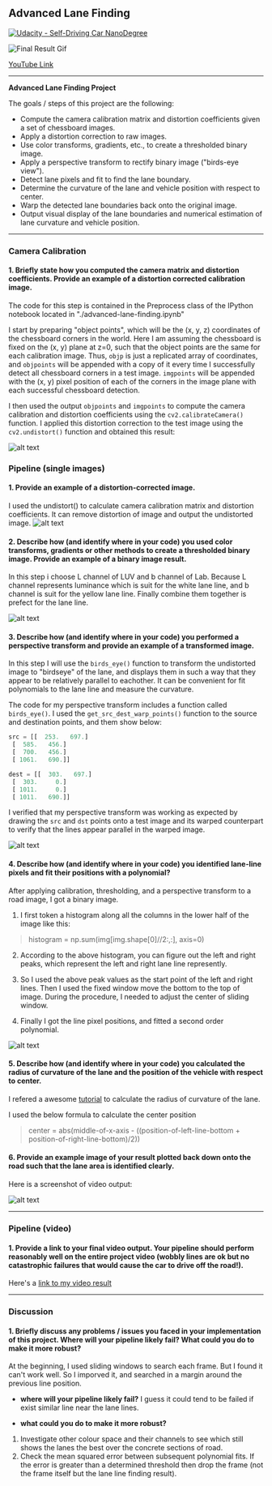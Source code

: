 ## Advanced Lane Finding
[![Udacity - Self-Driving Car NanoDegree](https://s3.amazonaws.com/udacity-sdc/github/shield-carnd.svg)](http://www.udacity.com/drive)

![Final Result Gif](./output_images/project_video_result.gif)

[YouTube Link](https://youtu.be/_AIMz2VgAMk)

---

**Advanced Lane Finding Project**

The goals / steps of this project are the following:

* Compute the camera calibration matrix and distortion coefficients given a set of chessboard images.
* Apply a distortion correction to raw images.
* Use color transforms, gradients, etc., to create a thresholded binary image.
* Apply a perspective transform to rectify binary image ("birds-eye view").
* Detect lane pixels and fit to find the lane boundary.
* Determine the curvature of the lane and vehicle position with respect to center.
* Warp the detected lane boundaries back onto the original image.
* Output visual display of the lane boundaries and numerical estimation of lane curvature and vehicle position.

[//]: # (Image References)

[image1]: ./output_images/undistort_output.png "Undistorted"
[image2]: ./output_images/orig_undistorted.png "Undistorted"
[image3]: ./output_images/binary_combo_example.png "Binary Example"
[image4]: ./output_images/warped_straight_lines.png "Warp Example"
[image5]: ./output_images/color_fit_lines.jpg "Fit Visual"
[image6]: ./output_images/lane_screenshot.png "Output"
[video1]: ./output_images/project_video_result.mp4 "Video"

---

### Camera Calibration

#### 1. Briefly state how you computed the camera matrix and distortion coefficients. Provide an example of a distortion corrected calibration image.

The code for this step is contained in the Preprocess class of the IPython notebook located in "./advanced-lane-finding.ipynb"

I start by preparing "object points", which will be the (x, y, z) coordinates of the chessboard corners in the world. Here I am assuming the chessboard is fixed on the (x, y) plane at z=0, such that the object points are the same for each calibration image.  Thus, `objp` is just a replicated array of coordinates, and `objpoints` will be appended with a copy of it every time I successfully detect all chessboard corners in a test image.  `imgpoints` will be appended with the (x, y) pixel position of each of the corners in the image plane with each successful chessboard detection.  

I then used the output `objpoints` and `imgpoints` to compute the camera calibration and distortion coefficients using the `cv2.calibrateCamera()` function.  I applied this distortion correction to the test image using the `cv2.undistort()` function and obtained this result: 

![alt text][image1] 


### Pipeline (single images)

#### 1. Provide an example of a distortion-corrected image.

I used the undistort() to calculate camera calibration matrix and distortion coefficients. It can remove distortion of image and output the undistorted image.
![alt text][image2]

#### 2. Describe how (and identify where in your code) you used color transforms, gradients or other methods to create a thresholded binary image.  Provide an example of a binary image result.

In this step i choose L channel of LUV and b channel of Lab. Because L channel represents luminance which is suit for the white lane line, and b channel is suit for the yellow lane line. Finally combine them together is prefect for the lane line.

![alt text][image3]

#### 3. Describe how (and identify where in your code) you performed a perspective transform and provide an example of a transformed image.

In this step I will use the `birds_eye()` function  to transform the undistorted image to "birdseye" of the lane, and displays 
them in such a way that they appear to be relatively parallel to eachother. It can be convenient for fit polynomials
to the lane line and measure the curvature.

The code for my perspective transform includes a function called `birds_eye()`.  I used the `get_src_dest_warp_points()` function to the source and destination points, and them show below:

``` Python
src = [[  253.   697.]
 [  585.   456.]
 [  700.   456.]
 [ 1061.   690.]]

dest = [[  303.   697.]
 [  303.     0.]
 [ 1011.     0.]
 [ 1011.   690.]]
```

I verified that my perspective transform was working as expected by drawing the `src` and `dst` points onto a test image and its warped counterpart to verify that the lines appear parallel in the warped image.

![alt text][image4]

#### 4. Describe how (and identify where in your code) you identified lane-line pixels and fit their positions with a polynomial?

After applying calibration, thresholding, and a perspective transform to a road image, I got a binary image.

1. I first token a histogram along all the columns in the lower half of the image like this:
> histogram = np.sum(img[img.shape[0]//2:,:], axis=0)


2. According to the above histogram, you can figure out the left and right peaks, which represent the left and right lane line represently. 

3. So I used the above peak values as the start point of the left and right lines. Then I used the fixed window move the bottom to the top of image. During the procedure, I needed to adjust the center of sliding window.

4. Finally I got the line pixel positions, and fitted a second order polynomial.

![alt text][image5]

#### 5. Describe how (and identify where in your code) you calculated the radius of curvature of the lane and the position of the vehicle with respect to center.

I refered a awesome [tutorial](https://www.intmath.com/applications-differentiation/8-radius-curvature.php) to calculate the radius of curvature of the lane.

I used the below formula to calculate the center position
> center = abs(middle-of-x-axis - ((position-of-left-line-bottom + position-of-right-line-bottom)/2))

#### 6. Provide an example image of your result plotted back down onto the road such that the lane area is identified clearly.

Here is a screenshot of video output:

![alt text][image6]

---

### Pipeline (video)

#### 1. Provide a link to your final video output.  Your pipeline should perform reasonably well on the entire project video (wobbly lines are ok but no catastrophic failures that would cause the car to drive off the road!).

Here's a [link to my video result](./output_images/project_video_result.mp4)

---

### Discussion

#### 1. Briefly discuss any problems / issues you faced in your implementation of this project.  Where will your pipeline likely fail?  What could you do to make it more robust?

At the beginning, I used sliding windows to search each frame. But I found it can't work well. So I imporved it, and searched in a margin around the previous line position.

- **where will your pipeline likely fail?**
I guess it could tend to be failed if exist similar line near the lane lines.

 
- **what could you do to make it more robust?**

1. Investigate other colour space and their channels to see which still shows the lanes the best over the concrete sections of road.
2. Check the mean squared error between subsequent polynomial fits. If the error is greater than a determined threshold then drop the frame (not the frame itself but the lane line finding result).